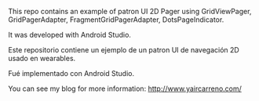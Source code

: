 This repo contains an example of patron UI 2D Pager using GridViewPager, GridPagerAdapter, FragmentGridPagerAdapter, DotsPageIndicator.

It was developed with Android Studio.

Este repositorio contiene un ejemplo de un patron UI de navegación 2D usado en wearables.

Fué implementado con Android Studio.

You can see my blog for more information: http://www.yaircarreno.com/